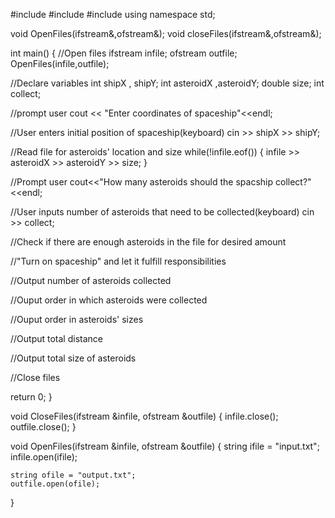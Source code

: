 
#include<iostream>
#include<fstream>
#include<string>
using namespace std;

void OpenFiles(ifstream&,ofstream&);
void closeFiles(ifstream&,ofstream&);

int main()
{
  //Open files
    ifstream infile;
    ofstream outfile;
    OpenFiles(infile,outfile);
  
  //Declare variables
      int shipX , shipY;
      int asteroidX ,asteroidY;
      double size;
      int collect;
      
  //prompt user
      cout << "Enter coordinates of spaceship"<<endl;
      
  //User enters initial position of spaceship(keyboard)
      cin >> shipX >> shipY;
  
  //Read file for asteroids' location and size
      while(!infile.eof())
        {
          infile >> asteroidX  >> asteroidY >> size;
        }
  
  //Prompt user
      cout<<"How many asteroids should the spacship collect?"<<endl;
      
  //User inputs number of asteroids that need to be collected(keyboard)
      cin >> collect;
  
  //Check if there are enough asteroids in the file for desired amount
  
  //"Turn on spaceship" and let it fulfill responsibilities
  
  //Output number of asteroids collected
  
  //Ouput order in which asteroids were collected
  
  //Ouput order in asteroids' sizes
  
  //Output total distance
  
  //Output total size of asteroids
  
  
  //Close files
  
  return 0;
}

void CloseFiles(ifstream &infile, ofstream &outfile)
{
    infile.close();
    outfile.close();
}

void OpenFiles(ifstream &infile, ofstream &outfile)
{
    string ifile = "input.txt";
    infile.open(ifile);
    
    string ofile = "output.txt";
    outfile.open(ofile);
}
